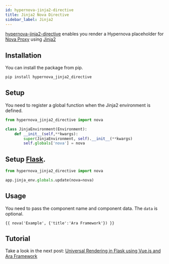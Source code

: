 ```yaml
---
id: hypernova-jinja2-directive
title: Jinja2 Nova Directive
sidebar_label: Jinja2
---
```


[hypernova-jinja2-directive](https://github.com/ara-framework/hypernova-jinja2-directive) enables you render a Hypernova placeholder for [Nova Proxy](https://github.com/ara-framework/nova-proxy) using [Jinja2](https://github.com/pallets/jinja)


## Installation

You can install the package from pip.

```bash
pip install hypernova_jinja2_directive
```

## Setup

You need to register a global function when the Jinja2 environment is defined.
```python
from hypernova_jinja2_directive import nova

class JinjaEnvironment(Environment):
    def __init__(self,**kwargs):
        super(JinjaEnvironment, self).__init__(**kwargs)
        self.globals['nova'] = nova
```

## Setup [Flask](https://github.com/pallets/flask).

```python
from hypernova_jinja2_directive import nova

app.jinja_env.globals.update(nova=nova)
```
## Usage

You need to pass the component name and component data. The `data` is optional.

```
{{ nova('Example', {'title':'Ara Framework'}) }}
```

## Tutorial

Take a look in the  next post: [Universal Rendering in Flask using Vue.js and Ara Framework](/website/blog/2019/08/22/universal-rendering-in-flask)